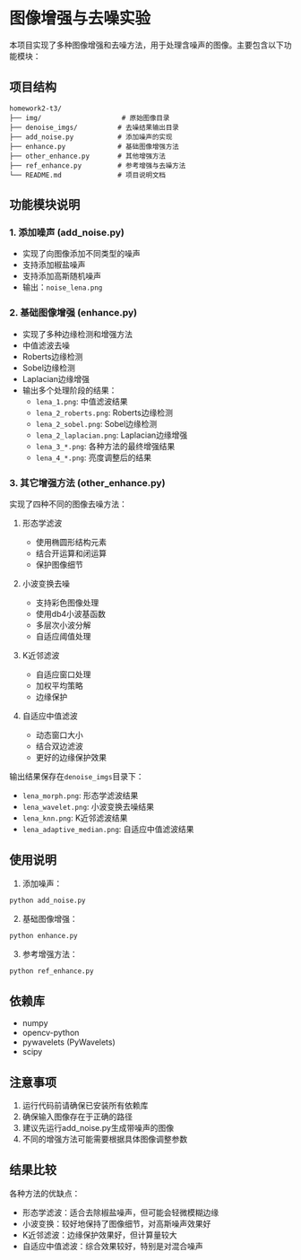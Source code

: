 # 图像增强与去噪实验

本项目实现了多种图像增强和去噪方法，用于处理含噪声的图像。主要包含以下功能模块：

## 项目结构

```
homework2-t3/
├── img/                    # 原始图像目录
├── denoise_imgs/          # 去噪结果输出目录
├── add_noise.py           # 添加噪声的实现
├── enhance.py             # 基础图像增强方法
├── other_enhance.py       # 其他增强方法
├── ref_enhance.py         # 参考增强与去噪方法
└── README.md              # 项目说明文档
```

## 功能模块说明

### 1. 添加噪声 (add_noise.py)
- 实现了向图像添加不同类型的噪声
- 支持添加椒盐噪声
- 支持添加高斯随机噪声
- 输出：`noise_lena.png`

### 2. 基础图像增强 (enhance.py)
- 实现了多种边缘检测和增强方法
- 中值滤波去噪
- Roberts边缘检测
- Sobel边缘检测
- Laplacian边缘增强
- 输出多个处理阶段的结果：
  - `lena_1.png`: 中值滤波结果
  - `lena_2_roberts.png`: Roberts边缘检测
  - `lena_2_sobel.png`: Sobel边缘检测
  - `lena_2_laplacian.png`: Laplacian边缘增强
  - `lena_3_*.png`: 各种方法的最终增强结果
  - `lena_4_*.png`: 亮度调整后的结果

### 3. 其它增强方法 (other_enhance.py)
实现了四种不同的图像去噪方法：
1. 形态学滤波
   - 使用椭圆形结构元素
   - 结合开运算和闭运算
   - 保护图像细节

2. 小波变换去噪
   - 支持彩色图像处理
   - 使用db4小波基函数
   - 多层次小波分解
   - 自适应阈值处理

3. K近邻滤波
   - 自适应窗口处理
   - 加权平均策略
   - 边缘保护

4. 自适应中值滤波
   - 动态窗口大小
   - 结合双边滤波
   - 更好的边缘保护效果

输出结果保存在`denoise_imgs`目录下：
- `lena_morph.png`: 形态学滤波结果
- `lena_wavelet.png`: 小波变换去噪结果
- `lena_knn.png`: K近邻滤波结果
- `lena_adaptive_median.png`: 自适应中值滤波结果

## 使用说明

1. 添加噪声：
```python
python add_noise.py
```

2. 基础图像增强：
```python
python enhance.py
```

3. 参考增强方法：
```python
python ref_enhance.py
```

## 依赖库
- numpy
- opencv-python
- pywavelets (PyWavelets)
- scipy

## 注意事项
1. 运行代码前请确保已安装所有依赖库
2. 确保输入图像存在于正确的路径
3. 建议先运行add_noise.py生成带噪声的图像
4. 不同的增强方法可能需要根据具体图像调整参数

## 结果比较
各种方法的优缺点：
- 形态学滤波：适合去除椒盐噪声，但可能会轻微模糊边缘
- 小波变换：较好地保持了图像细节，对高斯噪声效果好
- K近邻滤波：边缘保护效果好，但计算量较大
- 自适应中值滤波：综合效果较好，特别是对混合噪声 